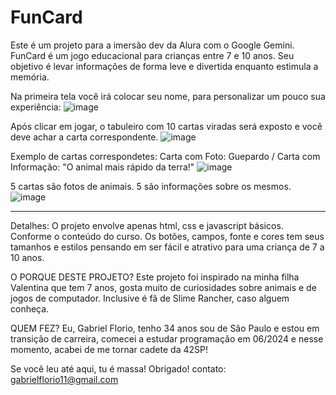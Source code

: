 # FunCard
Este é um projeto para a imersão dev da Alura com o Google Gemini. FunCard é um jogo educacional para crianças entre 7 e 10 anos. Seu objetivo é levar informações de forma leve e divertida enquanto estimula a memória.

Na primeira tela você irá colocar seu nome, para personalizar um pouco sua experiência:
![image](https://github.com/user-attachments/assets/2f40d34b-78f6-42a3-9c35-488efe5a1740)

Após clicar em jogar, o tabuleiro com 10 cartas viradas será exposto e você deve achar a carta correspondente.
![image](https://github.com/user-attachments/assets/96bae46d-e412-4064-ad6e-f19b3aa63c51)

Exemplo de cartas correspondetes:
Carta com Foto: Guepardo /
Carta com Informação: "O animal mais rápido da terra!"
![image](https://github.com/user-attachments/assets/e5607158-fd91-4d88-a351-cc8f33b42289)


5 cartas são fotos de animais.
5 são informações sobre os mesmos.
![image](https://github.com/user-attachments/assets/c072be22-11e4-406c-83f2-c832122b01fa)

------------------------------------------------------------------------------------------------------------
Detalhes:
O projeto envolve apenas html, css e javascript básicos. Conforme o conteúdo do curso.
Os botões, campos, fonte e cores tem seus tamanhos e estilos pensando em ser fácil e atrativo para uma criança de 7 a 10 anos.

O PORQUE DESTE PROJETO?
Este projeto foi inspirado na minha filha Valentina que tem 7 anos, gosta muito de curiosidades sobre animais e de jogos de computador. Inclusive é fã de Slime Rancher, caso alguem conheça.

QUEM FEZ?
Eu, Gabriel Florio, tenho 34 anos sou de São Paulo e estou em transição de carreira, comecei a estudar programação em 06/2024 e nesse momento, acabei de me tornar cadete da 42SP!

Se você leu até aqui, tu é massa! Obrigado!
contato: gabrielflorio11@gmail.com
